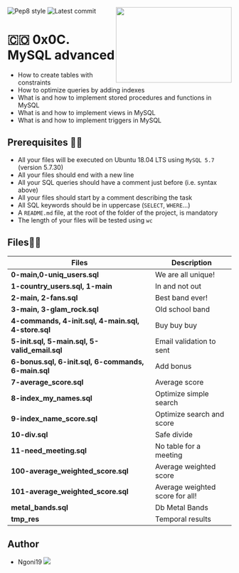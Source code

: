 <p>
<img width="260" height="170" src="https://www.flaticon.com/svg/static/icons/svg/2772/2772128.svg" align="right" >
</p>

![Pep8 style](https://img.shields.io/badge/PEP8-style%20guide-purple?style=round-square)
![Latest commit](https://img.shields.io/github/last-commit/Ngoni19/alx-backend-storage/main?style=round-square)

# :colombia: 0x0C. MySQL advanced

- How to create tables with constraints
- How to optimize queries by adding indexes
- What is and how to implement stored procedures and functions in MySQL
- What is and how to implement views in MySQL
- What is and how to implement triggers in MySQL

## Prerequisites 📖📑

- All your files will be executed on Ubuntu 18.04 LTS using `MySQL 5.7` (version 5.7.30)
- All your files should end with a new line
- All your SQL queries should have a comment just before (i.e. syntax above)
- All your files should start by a comment describing the task
- All SQL keywords should be in uppercase (`SELECT`, `WHERE`…)
- A `README.md` file, at the root of the folder of the project, is mandatory
- The length of your files will be tested using `wc`


## Files📑📑

| Files                                               | Description                     |
| --------------------------------------------------- | ------------------------------- |
| **0-main,0-uniq_users.sql**                         | We are all unique!              |
| **1-country_users.sql, 1-main**                     | In and not out                  |
| **2-main, 2-fans.sql**                              | Best band ever!                 |
| **3-main, 3-glam_rock.sql**                         | Old school band                 |
| **4-commands, 4-init.sql, 4-main.sql, 4-store.sql** | Buy buy buy                     |
| **5-init.sql, 5-main.sql, 5-valid_email.sql**       | Email validation to sent        |
| **6-bonus.sql, 6-init.sql, 6-commands, 6-main.sql** | Add bonus                       |
| **7-average_score.sql**                             | Average score                   |
| **8-index_my_names.sql**                            | Optimize simple search          |
| **9-index_name_score.sql**                          | Optimize search and score       |
| **10-div.sql**                                      | Safe divide                     |
| **11-need_meeting.sql**                             | No table for a meeting          |
| **100-average_weighted_score.sql**                  | Average weighted score          |
| **101-average_weighted_score.sql**                  | Average weighted score for all! |
| **metal_bands.sql**                                 | Db Metal Bands                  |
| **tmp_res**                                         | Temporal results                |

 ## Author

- Ngoni19 [<img src="https://img.shields.io/badge/GitHub-181717.svg?&style=plastic&logo=github&logoColor=white"/>](https://github.com/Ngoni19)


